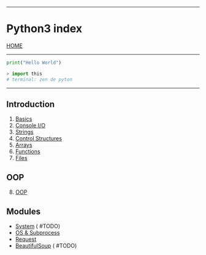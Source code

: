 
---
# Python3 index

[HOME](/README.md)

---
```python
print("Hello World")

> import this
# terminal: zen de pyton
```
---

## Introduction

1. [Basics](./data/01_Basics.md)
2. [Console I/O](./data/02_IO.md)
3. [Strings](./data/03_Strings.md)
4. [Control Structures](./data/04_Control.md)
5. [Arrays](./data/05_Arrays.md)
6. [Functions](./data/06_Functions.md)
7. [Files](./data/07_Files.md)

## OOP
8. [OOP](./data/08_OOP.md)

## Modules
- [System]() ( #TODO)
- [OS & Subprocess](./modules/OS.md)
- [Request](./modules/request.md)
- [BeautifulSoup]() ( #TODO)
